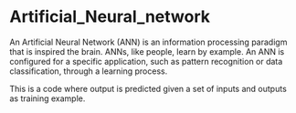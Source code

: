 # Artificial_Neural_network

An Artificial Neural Network (ANN) is an information processing paradigm that is inspired the brain. ANNs, like people, learn by example. An ANN is configured for a specific application, such as pattern recognition or data classification, through a learning process.

This is a code where output is predicted given a set of inputs and outputs as training example.
